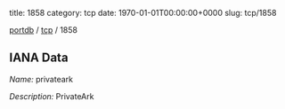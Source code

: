 title: 1858
category: tcp
date: 1970-01-01T00:00:00+0000
slug: tcp/1858

[portdb](/) / [tcp](/category/tcp.html) / 1858


## IANA Data

_Name:_ privateark

_Description:_ PrivateArk

